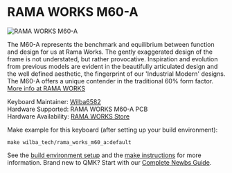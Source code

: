 # RAMA WORKS M60-A

![RAMA WORKS M60-A](https://static1.squarespace.com/static/563c788ae4b099120ae219e2/t/5aafa6a20e2e7254480b21bf/1535873164793/RAMA-M60-A-03.688.jpg?format=1500w)

The M60-A represents the benchmark and equilibrium between function and design for us at Rama Works. The gently exaggerated design of the frame is not understated, but rather provocative. Inspiration and evolution from previous models are evident in the beautifully articulated design and the well defined aesthetic, the fingerprint of our 'Industrial Modern' designs. The M60-A offers a unique contender in the traditional 60% form factor. [More info at RAMA WORKS](https://rama.works/m60-a/)

Keyboard Maintainer: [Wilba6582](https://github.com/Wilba6582)  
Hardware Supported: RAMA WORKS M60-A PCB  
Hardware Availability: [RAMA WORKS Store](https://ramaworks.store/)

Make example for this keyboard (after setting up your build environment):

    make wilba_tech/rama_works_m60_a:default

See the [build environment setup](https://docs.qmk.fm/#/getting_started_build_tools) and the [make instructions](https://docs.qmk.fm/#/getting_started_make_guide) for more information. Brand new to QMK? Start with our [Complete Newbs Guide](https://docs.qmk.fm/#/newbs).
